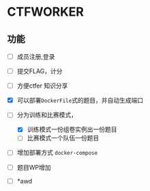 #  CTFWORKER

##  功能
- [ ] 成员注册,登录
- [ ] 提交FLAG，计分
- [ ] 方便ctfer 知识分享  
- [X] 可以部署`DockerFile`式的题目，并自动生成端口  
- [ ] 分为训练和比赛模式，
    - [X] 训练模式一份组卷实例出一份题目
    - [ ] 比赛模式一个队伍一份题目    
- [ ] 增加部署方式 `docker-compose`  
- [ ] 题目WP增加  
- [ ]  *awd  


